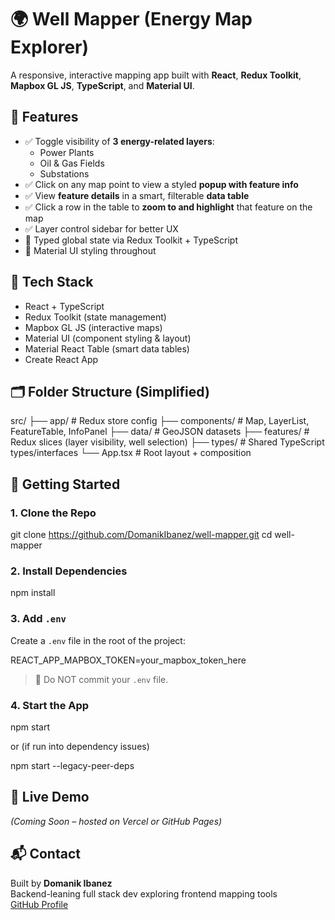 # 🌍 Well Mapper (Energy Map Explorer)

A responsive, interactive mapping app built with **React**, **Redux Toolkit**, **Mapbox GL JS**, **TypeScript**, and **Material UI**.

## 📌 Features

- ✅ Toggle visibility of **3 energy-related layers**:
  - Power Plants
  - Oil & Gas Fields
  - Substations
- ✅ Click on any map point to view a styled **popup with feature info**
- ✅ View **feature details** in a smart, filterable **data table**
- ✅ Click a row in the table to **zoom to and highlight** that feature on the map
- ✅ Layer control sidebar for better UX
- 🧠 Typed global state via Redux Toolkit + TypeScript
- 💅 Material UI styling throughout

## 🧠 Tech Stack

- React + TypeScript
- Redux Toolkit (state management)
- Mapbox GL JS (interactive maps)
- Material UI (component styling & layout)
- Material React Table (smart data tables)
- Create React App

## 🗂 Folder Structure (Simplified)

src/
├── app/ # Redux store config
├── components/ # Map, LayerList, FeatureTable, InfoPanel
├── data/ # GeoJSON datasets
├── features/ # Redux slices (layer visibility, well selection)
├── types/ # Shared TypeScript types/interfaces
└── App.tsx # Root layout + composition

## 🚀 Getting Started

### 1. Clone the Repo

git clone https://github.com/DomanikIbanez/well-mapper.git
cd well-mapper

### 2. Install Dependencies

npm install

### 3. Add `.env`

Create a `.env` file in the root of the project:

REACT_APP_MAPBOX_TOKEN=your_mapbox_token_here

> 🔐 Do NOT commit your `.env` file.

### 4. Start the App

npm start

or (if run into dependency issues)

npm start --legacy-peer-deps 

## 🔗 Live Demo

_(Coming Soon – hosted on Vercel or GitHub Pages)_

## 📬 Contact

Built by **Domanik Ibanez**  
Backend-leaning full stack dev exploring frontend mapping tools  
[GitHub Profile](https://github.com/DomanikIbanez)